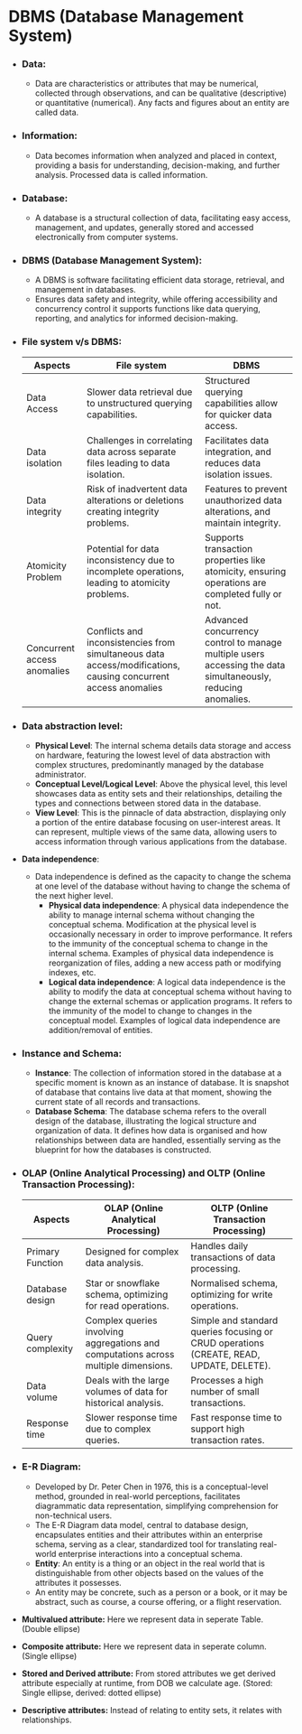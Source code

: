 # DBMS (Database Management System)
+ ### Data:
  - Data are characteristics or attributes that may be numerical, collected through observations, and can be qualitative (descriptive) or quantitative (numerical). Any facts and figures about an entity are called data.

+ ### Information:
  - Data becomes information when analyzed and placed in context, providing a basis for understanding, decision-making, and further analysis. Processed data is called information.

+ ### Database:
  - A database is a structural collection of data, facilitating easy access, management, and updates, generally stored and accessed electronically from computer systems.

+ ### DBMS (Database Management System):
  - A DBMS is software facilitating efficient data storage, retrieval, and management in databases.
  - Ensures data safety and integrity, while offering accessibility and concurrency control it supports functions like data querying, reporting, and analytics for informed decision-making.

+ ### File system v/s DBMS:
    | Aspects | File system | DBMS |
    |---|---|---|
    | Data Access | Slower data retrieval due to unstructured querying capabilities. | Structured querying capabilities allow for quicker data access. |
    | Data isolation | Challenges in correlating data across separate files leading to data isolation. | Facilitates data integration, and reduces data isolation issues. |
    | Data integrity | Risk of inadvertent data alterations or deletions creating integrity problems. | Features to prevent unauthorized data alterations, and maintain integrity.
    | Atomicity Problem | Potential for data inconsistency due to incomplete operations, leading to atomicity problems. | Supports transaction properties like atomicity, ensuring operations are completed fully or not. |
    | Concurrent access anomalies | Conflicts and inconsistencies from simultaneous data access/modifications, causing concurrent access anomalies | Advanced concurrency control to manage multiple users accessing the data simultaneously, reducing anomalies.

+ ### Data abstraction level:
  - **Physical Level**: The internal schema details data storage and access on hardware, featuring the lowest level of data abstraction with complex structures, predominantly managed by the database administrator.
  - **Conceptual Level/Logical Level**: Above the physical level, this level showcases data as entity sets and their relationships, detailing the types and connections between stored data in the database.
  - **View Level**: This is the pinnacle of data abstraction, displaying only a portion of the entire database focusing on user-interest areas. It can represent, multiple views of the same data, allowing users to access information through various applications from the database.

- **Data independence**:
    - Data independence is defined as the capacity to change the schema at one level of the database without having to change the schema of the next higher level.
      - **Physical data independence**: A physical data independence the ability to manage internal schema without changing the conceptual schema. Modification at the physical level is occasionally necessary in order to improve performance. It refers to the immunity of the conceptual schema to change in the internal schema. Examples of physical data independence is reorganization of files, adding a new access path or modifying indexes, etc.
      - **Logical data independence**: A logical data independence is the ability to modify the data at conceptual schema without having to change the external schemas or application programs. It refers to the immunity of the model to change to changes in the conceptual model. Examples of logical data independence are addition/removal of entities.

- ### Instance and Schema:
    - **Instance**: The collection of information stored in the database at a specific moment is known as an instance of database. It is snapshot of database that contains live data at that moment, showing the current state of all records and transactions.
    - **Database Schema**: The database schema refers to the overall design of the database, illustrating the logical structure and organization of data. It defines how data is organised and how relationships between data are handled, essentially serving as the blueprint for how the databases is constructed.


+ ### OLAP (Online Analytical Processing) and OLTP (Online Transaction Processing):
    | Aspects | OLAP (Online Analytical Processing) | OLTP (Online Transaction Processing) |
    |---|---|---|
    | Primary Function | Designed for complex data analysis. | Handles daily transactions of data processing. |
    | Database design | Star or snowflake schema, optimizing for read operations. | Normalised schema, optimizing for write operations. |
    | Query complexity | Complex queries involving aggregations and computations across multiple dimensions. | Simple and standard queries focusing or CRUD operations (CREATE, READ, UPDATE, DELETE). |
    | Data volume | Deals with the large volumes of data for historical analysis. | Processes a high number of small transactions. |
    | Response time | Slower response time due to complex queries. | Fast response time to support high transaction rates. |


+ ### E-R Diagram:
  + Developed by Dr. Peter Chen in 1976, this is a conceptual-level method, grounded in real-world perceptions, facilitates diagrammatic data representation, simplifying comprehension for non-technical users.
  + The E-R Diagram data model, central to database design, encapsulates entities and their attributes within an enterprise schema, serving as a clear, standardized tool for translating real-world enterprise interactions into a conceptual schema.
  + **Entity**: An entity is a thing or an object in the real world that is distinguishable from other objects based on the values of the attributes it possesses.
  + An entity may be concrete, such as a person or a book, or it may be abstract, such as course, a course offering, or a flight reservation.

+ **Multivalued attribute:** Here we represent data in seperate Table. (Double ellipse)
+ **Composite attribute:** Here we represent data in seperate column. (Single ellipse)
+  **Stored and Derived attribute:** From stored attributes we get derived attribute especially at runtime, from DOB we calculate age. (Stored: Single ellipse, derived: dotted ellipse)
+  **Descriptive attributes:** Instead of relating to entity sets, it relates with relationships.

